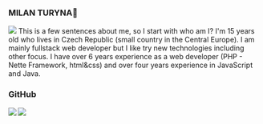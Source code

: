 ### MILAN TURYNA👋
<img src="https://hitx.vercel.app/counter/?id=https://github.com/MilanTuryna/milanturyna&t=github%20views">
This is a few sentences about me, so I start with who am I? I'm 15 years old who lives in Czech Republic (small country in the Central Europe). 
I am mainly fullstack web developer but I like try new technologies including other focus. 
I have over 6 years experience as a web developer (PHP - Nette Framework, html&css) and over four years experience in JavaScript and Java.

### GitHub
<img src="https://github-readme-stats.vercel.app/api/top-langs/?username=MilanTuryna&theme=prussian" align="left"><img align="left" src="https://github-readme-stats.vercel.app/api?username=MilanTuryna&theme=prussian">

